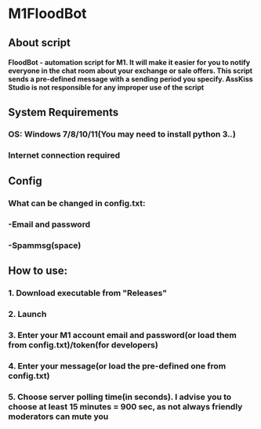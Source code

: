 # M1FloodBot
## About script
#### FloodBot - automation script for M1. It will make it easier for you to notify everyone in the chat room about your exchange or sale offers. This script sends a pre-defined message with a sending period you specify. AssKiss Studio is not responsible for any improper use of the script
## System Requirements
### OS: Windows 7/8/10/11(You may need to install python 3.*.*)
### Internet connection required
## Config
### What can be changed in config.txt:
### -Email and password
### -Spammsg(space)
## How to use:
### 1. Download executable from "Releases"
### 2. Launch
### 3. Enter your M1 account email and password(or load them from config.txt)/token(for developers)
### 4. Enter your message(or load the pre-defined one from config.txt)
### 5. Choose server polling time(in seconds). I advise you to choose at least 15 minutes = 900 sec, as not always friendly moderators can mute you
